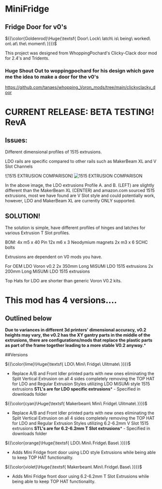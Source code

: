 # MiniFridge
## Fridge Door for v0's



${{\color{Goldenrod}\Huge{\textsf{  Door\ Lock\ latch\ is\ being\ worked\ on\ at\ the\ moment\ \}}}}\$


This project was designed from WhoppingPochard's Clicky-Clack door mod for 2.4's and Tridents. 

### Huge Shout Out to woppingpochard for his design which gave me the idea to make a door for the v0's
https://github.com/tanaes/whopping_Voron_mods/tree/main/clickyclacky_door


# **CURRENT RELEASE: BETA TESTING! RevA**

## **Issues:**

Different dimensional profiles of 1515 extrusions.

LDO rails are specific compared to other rails such as MakerBeam XL and V Slot Channels

![1515 EXTRUSION COMPARISON]
![1515 EXTRUSION COMPARISON](https://github.com/TheVoronModder/MiniFridge/assets/142328467/4ffdb9b3-0135-4e9b-a8d7-f8a08344421f)

In the above image, the LDO extrusions Profile A. and B. (LEFT) are slightly different than the MakerBeam XL (CENTER) and amazon.com sourced 1515 extrusions, most we have found are V Slot style and could potentially work, however, LDO and MakerBeam XL are currently ONLY supported.

## **SOLUTION!**

The solution is simple, have different profiles of hinges and latches for various Extrusion T Slot profiles. 



BOM:
4x m5 x 40 Pin
12x m6 x 3 Neodymium magnets
2x m3 x 6 SCHC bolts

Extrusions are dependent on V0 mods you have. 

For OEM LDO Voron v0.2 
2x 350mm Long MiSUMi LDO 1515 extrusions 
2x 200mm Long MiSUMi LDO 1515 extrusions

Top Hats for LDO are shorter than generic Voron V0.2 kits.

# This mod has 4 versions....

## Outlined below

**Due to variances in different 3d printers' dimensional accuracy, v0.2 heights may vary, the v0.2 has the XY gantry parts in the middle of the extrusions, there are configurations/mods that replace the plastic parts as part of the frame together leading to a more stable V0.2 anyway.***

##Versions 


${{\color{lime}\Huge{\textsf{  LDO\ Mini\ Fridge\ Ulitmate\ \}}}}\$

- Replace A/B and Front Idler printed parts with new ones eliminating the Split Vertical Extrusion on all 4 sides completely removing the TOP HAT for LDO and Regular Extrusion Styles utilizing LDO MiSUMi style 1515 extrusions **STL's are for LDO specific extrusions*** - Specified in downloads folder


${{\color{cyan}\Huge{\textsf{  Makerbeam\ Mini\ Fridge\ Ulitmate\ \}}}}\$

- Replace A/B and Front Idler printed parts with new ones eliminating the Split Vertical Extrusion on all 4 sides completely removing the TOP HAT for LDO and Regular Extrusion Styles utilizing 6.2-6.2mm V Slot 1515 extrusions **STL's are for 6.2-6.2mm T Slot extrusions*** - Specified in downloads folder


${{\color{orange}\Huge{\textsf{  LDO\ Mini\ Fridge\ Base\ \}}}}\$

- Adds Mini Fridge front door using LDO style Extrusions while being able to keep TOP HAT functionality.

${{\color{violet}\Huge{\textsf{  Makerbeam\ Mini\ Fridge\ Base\ \}}}}\$

- Adds Mini Fridge front door using 6.2-6.2mm T Slot Extrusions while being able to keep TOP HAT functionality.

